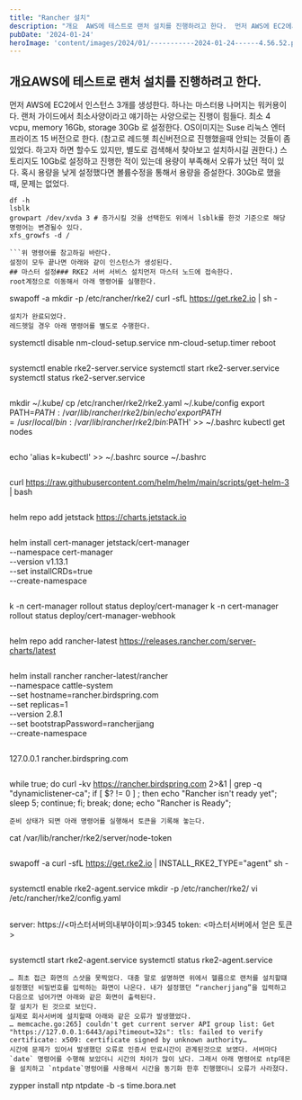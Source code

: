 ```yaml
---
title: "Rancher 설치"
description: "개요  AWS에 테스트로 랜처 설치를 진행하려고 한다.  먼저 AWS에 EC2에서 인스턴스 3개를 생성한다. 하나는 마스터용 나머지는 워커용이다.  랜처 가이드에서 최소사양이라고 얘기하는 사양으로는 진행이 힘들다. 최소 4 vcpu, memory 16Gb, storage 30Gb 로 설..."
pubDate: '2024-01-24'
heroImage: 'content/images/2024/01/-----------2024-01-24------4.56.52.png'
---
```


## 개요AWS에 테스트로 랜처 설치를 진행하려고 한다.
먼저 AWS에 EC2에서 인스턴스 3개를 생성한다. 하나는 마스터용 나머지는 워커용이다.
랜처 가이드에서 최소사양이라고 얘기하는 사양으로는 진행이 힘들다. 최소 4 vcpu, memory 16Gb, storage 30Gb 로 설정한다. OS이미지는 Suse 리눅스 엔터프라이즈 15 버전으로 한다. (참고로 레드헷 최신버전으로 진행했을때 안되는 것들이 좀 있었다. 하고자 하면 할수도 있지만, 별도로 검색해서 찾아보고 설치하시길 권한다.)
스토리지도 10Gb로 설정하고 진행한 적이 있는데 용량이 부족해서 오류가 났던 적이 있다. 혹시 용량을 낮게 설정했다면 볼륨수정을 통해서 용량을 증설한다. 30Gb로 했을 때, 문제는 없었다.
```
df -h
lsblk
growpart /dev/xvda 3 # 증가시킬 것을 선택한도 위에서 lsblk를 한것 기준으로 해당 명령어는 변경될수 있다.
xfs_growfs -d /

```위 명령어를 참고하길 바란다.
설정이 모두 끝나면 아래와 같이 인스턴스가 생성된다.
## 마스터 설정### RKE2 서버 서비스 설치먼저 마스터 노드에 접속한다.
root계정으로 이동해서 아래 명령어를 실행한다.
```
swapoff -a
mkdir -p /etc/rancher/rke2/
curl -sfL https://get.rke2.io | sh -

```간단히 설명하면 메모리 스왑을 끄고, 설치하는 명령어다.
설치가 완료되었다.
레드헷일 경우 아래 명령어를 별도로 수행한다.
```
systemctl disable nm-cloud-setup.service nm-cloud-setup.timer
reboot

```RKE2서비스를 실행한다.
```
systemctl enable rke2-server.service
systemctl start rke2-server.service
systemctl status rke2-server.service

```성공이다.
```
mkdir ~/.kube/
cp /etc/rancher/rke2/rke2.yaml ~/.kube/config
export PATH=$PATH:/var/lib/rancher/rke2/bin/
echo 'export PATH=/usr/local/bin:/var/lib/rancher/rke2/bin:$PATH' >> ~/.bashrc
kubectl get nodes

```k로 실행할 수 있도록 별칭을 설정해 준다.
```
echo 'alias k=kubectl' >> ~/.bashrc
source ~/.bashrc

```### Rancher 설치#### Helm 설치랜처 설치에 앞서 헬름 설치가 필요하다.
```
curl https://raw.githubusercontent.com/helm/helm/main/scripts/get-helm-3 | bash

```Jetstack 헬름 레파지토리를 추가한다.
```
helm repo add jetstack https://charts.jetstack.io

```#### Cert-manager 설치**지원하는 버전을 설치해야 한다. 1.13버전이 지원하는 마지막 버전이다. (2024/1/24일 현재)**
```
helm install cert-manager jetstack/cert-manager \
  --namespace cert-manager \
  --version v1.13.1 \
  --set installCRDs=true \
  --create-namespace

```제대로 설치되었는지 확인한다.
```
k -n cert-manager rollout status deploy/cert-manager
k -n cert-manager rollout status deploy/cert-manager-webhook

```#### Rancher 설치랜처를 설치한다. 안정버전과 최신 버전이 있는데 여기선 최신버전으로 설치하는 것으로 한다.
```
helm repo add rancher-latest https://releases.rancher.com/server-charts/latest

```서버 환경에 맞게 아래 명령어를 수정해서 실행한다.
```
helm install rancher rancher-latest/rancher \
  --namespace cattle-system \
  --set hostname=rancher.birdspring.com \
  --set replicas=1 \
  --version 2.8.1 \
  --set bootstrapPassword=rancherjjang \
  --create-namespace

```만약 도메인이 없는 상태라면 /etc/hosts에 아래와 같이 추가한다.
```
127.0.0.1     rancher.birdspring.com

```아래 명령어로 랜처가 준비되는지 확인하면서 기다린다.
```
while true; do curl -kv https://rancher.birdspring.com 2>&1 | grep -q "dynamiclistener-ca"; if [ $? != 0 ] ; then echo "Rancher isn't ready yet"; sleep 5; continue; fi; break; done; echo "Rancher is Ready";

```위 스크립트를 실행하면 5초마다 “Rancher isn’t ready yet”이라고 출력되다가 화면이 호출되면 “Rancher is Ready”라고 출력된다. 준비가 되었다고 출력되면 위 URL을 입력하여 첫 화면을 브라우저에 띄운다.
준비 상태가 되면 아래 명령어를 실행해서 토큰을 기록해 놓는다.
```
cat /var/lib/rancher/rke2/server/node-token

```## 워커 설정워커 1번에 접속한다. 워커는 설정이 모두 동일하니 워커 1번 설정으로 모든 워커설정을 갈음한다.
```
swapoff -a
curl -sfL https://get.rke2.io | INSTALL_RKE2_TYPE="agent" sh -

```마스터에 붙기 위한 설정을 한다.
```
systemctl enable rke2-agent.service
mkdir -p /etc/rancher/rke2/
vi /etc/rancher/rke2/config.yaml

```vi로 열린 config.yaml에 아래 내용을 추가한다.(cat /var/lib/rancher/rke2/server/node-token를 실행해서 얻은 토큰을 아래 token: 다음에 설정한다.)
```
server: https://<마스터서버의내부아이피>:9345
token: <마스터서버에서 얻은 토큰>

```저장하고 나와서, 에이전트 서비스를 실행한다.
```
systemctl start rke2-agent.service
systemctl status rke2-agent.service

```## 마무리여기까지 하면 랜처 설치가 완료된 것으로 볼 수 있다. 위에서 설정했던 호스트 네임으로 접속하면 아래와 같은 화면으로 접근이 된다.
… 최초 접근 화면의 스샷을 못찍었다. 대충 말로 설명하면 위에서 헬름으로 랜처를 설치할떄 설정했던 비밀번호를 입력하는 화면이 나온다. 내가 설정했던 “rancherjjang”을 입력하고 다음으로 넘어가면 아래와 같은 화면이 출력된다.
잘 설치가 된 것으로 보인다.
실제로 회사서버에 설치할때 아래와 같은 오류가 발생했었다.
… memcache.go:265] couldn't get current server API group list: Get "https://127.0.0.1:6443/api?timeout=32s": tls: failed to verify certificate: x509: certificate signed by unknown authority…
시간에 문제가 있어서 발생했던 오류로 인증서 만료시간이 관계된것으로 보였다. 서버마다 `date` 명령어를 수행해 보았더니 시간의 차이가 많이 났다. 그래서 아래 명령어로 ntp데몬을 설치하고 `ntpdate`명렁어를 사용해서 시간을 동기화 한후 진행했더니 오류가 사라졌다.
```
zypper install ntp
ntpdate -b -s time.bora.net

```참고 하길 바란다.